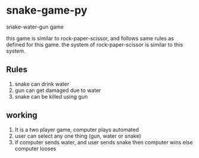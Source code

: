 
# snake-game-py

snake-water-gun game

this game is similar to rock-paper-scissor, and follows same rules as defined for this game. the system of rock-paper-scissor is similar to this system.

## Rules

1. snake can drink water
2. gun can get damaged due to water
3. snake can be killed using gun


## working
1. It is a two player game, computer plays automated 
2. user can select any one thing (gun, water or snake)
3. if computer sends water, and user sends snake then computer wins else computer looses
